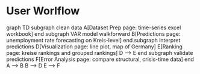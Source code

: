# User Worlflow

<!-- load mermaid -->
<script src="https://cdn.jsdelivr.net/npm/mermaid/dist/mermaid.min.js"></script>
<script>
mermaid.initialize({startOnLoad:true});
mermaidAPI.initialize({
    securityLevel: 'loose'
});
</script>

<!-- **Pro Tip**: Clicking on the purple nodes leads to the specific step in the documentation. -->
<!-- **Pro Tip**: Clicking on the purple nodes leads to the tool page. -->

<div class="mermaid">
graph TD
    subgraph clean data
    A[Dataset Prep page: time-series excel workbook]
    end
    subgraph VAR model walkforward
    B[Predictions page: unemployment rate forecasting on Kreis-level]
    end
    subgraph interpret predictions
    D[Visualization page: line plot, map of Germany]
    E[Ranking page: kreise rankings and grouped rankings]
    D --> E
    end
    subgraph validate predictions
    F[Error Analysis page: compare structural, crisis-time data]
    end
    A --> B
    B --> D
    E --> F
</div>

</br>

<!-- <div>
    click A "http://127.0.0.1:8000/steps/data_prep/"
    click B "http://127.0.0.1:8000/steps/model/#fit-model-and-export-predictions"
    click C "http://127.0.0.1:8000/steps/model/#visualize-prediction-results"
    click D "https://github.com/prakharrathi25/the-tool-bmwi/blob/main/pages/model_v1.py"
    click E "http://127.0.0.1:8000/steps/error/"
    click F "http://127.0.0.1:8000/steps/home/"
</div> -->